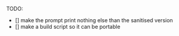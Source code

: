 TODO:
- [] make the prompt print nothing else than the sanitised version
- [] make a build script so it can be portable
